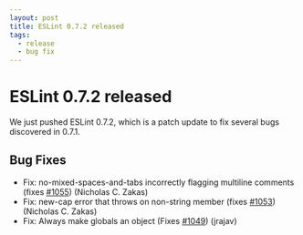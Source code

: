 ```yaml
---
layout: post
title: ESLint 0.7.2 released
tags:
  - release
  - bug fix
---
```

# ESLint 0.7.2 released

We just pushed ESLint 0.7.2, which is a patch update to fix several bugs discovered in 0.7.1.

## Bug Fixes

* Fix: no-mixed-spaces-and-tabs incorrectly flagging multiline comments (fixes [#1055](https://github.com/eslint/eslint/issues/1055)) (Nicholas C. Zakas)
* Fix: new-cap error that throws on non-string member (fixes [#1053](https://github.com/eslint/eslint/issues/1053)) (Nicholas C. Zakas)
* Fix: Always make globals an object (Fixes [#1049](https://github.com/eslint/eslint/issues/1049)) (jrajav)
